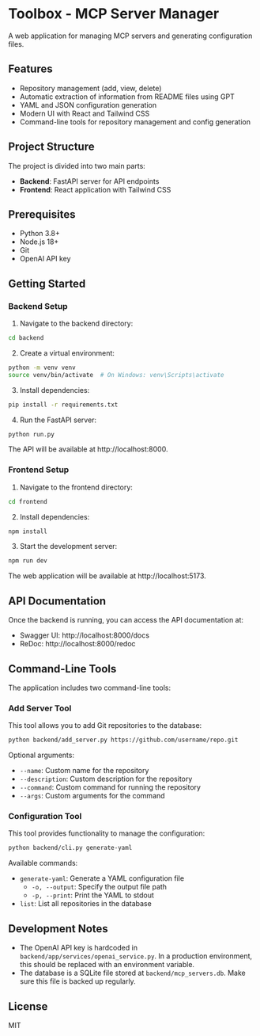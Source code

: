 # Toolbox - MCP Server Manager

A web application for managing MCP servers and generating configuration files.

## Features

- Repository management (add, view, delete)
- Automatic extraction of information from README files using GPT
- YAML and JSON configuration generation
- Modern UI with React and Tailwind CSS
- Command-line tools for repository management and config generation

## Project Structure

The project is divided into two main parts:

- **Backend**: FastAPI server for API endpoints
- **Frontend**: React application with Tailwind CSS

## Prerequisites

- Python 3.8+
- Node.js 18+
- Git
- OpenAI API key

## Getting Started

### Backend Setup

1. Navigate to the backend directory:

```bash
cd backend
```

2. Create a virtual environment:

```bash
python -m venv venv
source venv/bin/activate  # On Windows: venv\Scripts\activate
```

3. Install dependencies:

```bash
pip install -r requirements.txt
```

4. Run the FastAPI server:

```bash
python run.py
```

The API will be available at http://localhost:8000.

### Frontend Setup

1. Navigate to the frontend directory:

```bash
cd frontend
```

2. Install dependencies:

```bash
npm install
```

3. Start the development server:

```bash
npm run dev
```

The web application will be available at http://localhost:5173.

## API Documentation

Once the backend is running, you can access the API documentation at:

- Swagger UI: http://localhost:8000/docs
- ReDoc: http://localhost:8000/redoc

## Command-Line Tools

The application includes two command-line tools:

### Add Server Tool

This tool allows you to add Git repositories to the database:

```bash
python backend/add_server.py https://github.com/username/repo.git
```

Optional arguments:
- `--name`: Custom name for the repository
- `--description`: Custom description for the repository
- `--command`: Custom command for running the repository
- `--args`: Custom arguments for the command

### Configuration Tool

This tool provides functionality to manage the configuration:

```bash
python backend/cli.py generate-yaml
```

Available commands:
- `generate-yaml`: Generate a YAML configuration file
  - `-o, --output`: Specify the output file path
  - `-p, --print`: Print the YAML to stdout
- `list`: List all repositories in the database

## Development Notes

- The OpenAI API key is hardcoded in `backend/app/services/openai_service.py`. In a production environment, this should be replaced with an environment variable.
- The database is a SQLite file stored at `backend/mcp_servers.db`. Make sure this file is backed up regularly.

## License

MIT 